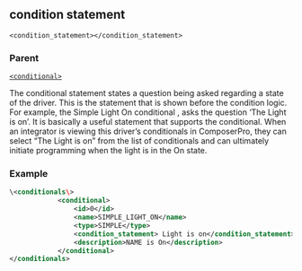 ## condition statement

`<condition_statement></condition_statement>`


### Parent

[`<conditional>`][1]


The conditional statement states a question being asked regarding a state of the driver. This is the statement that is shown before the condition logic. For example, the Simple Light On conditional , asks the question ‘The Light is on’. It is basically a useful statement that supports the conditional. When an integrator is viewing this driver’s conditionals in ComposerPro, they can select “The Light is on” from the list of conditionals and can ultimately initiate programming when the light is in the On state.


### Example


```xml
\<conditionals\>
			<conditional>
				<id>0</id>
				<name>SIMPLE_LIGHT_ON</name>
				<type>SIMPLE</type>
				<condition_statement> Light is on</condition_statement>
				<description>NAME is On</description>
			</conditional>
</conditionals>
```

[1]:	https://verbose-telegram-5004f902.pages.github.io/#conditionals-xml-conditional
